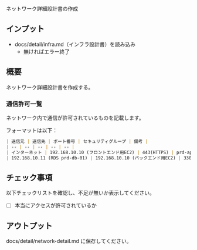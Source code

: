 ネットワーク詳細設計書の作成

## インプット
- docs/detail/infra.md（インフラ設計書）を読み込み
    - 無ければエラー終了

## 概要
ネットワーク詳細設計書を作成する。

### 通信許可一覧
ネットワーク内で通信が許可されているものを記載します。

フォーマットは以下：
```markdown
| 送信元 | 送信先 | ポート番号 | セキュリティグループ | 備考 |
| -- | -- | -- | -- | -- |
| インターネット | 192.168.10.10 (フロントエンド用EC2) | 443(HTTPS) | prd-app-sg | フロントエンド用EC2とインターネット間の通信を許可 |
| 192.168.10.11 (RDS prd-db-01) | 192.168.10.10 (バックエンド用EC2) | 3306(MySQL) | prd-db-sg | バックエンド用EC2とRDS間の通信を許可 |
```

## チェック事項
以下チェックリストを確認し、不足が無いか表示してください。
- [ ] 本当にアクセスが許可されているか

## アウトプット
docs/detail/network-detail.md に保存してください。